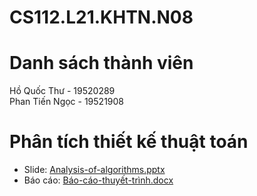 # CS112.L21.KHTN.N08
# Danh sách thành viên
Hồ Quốc Thư - 19520289  
Phan Tiến Ngọc - 19521908

# Phân tích thiết kế thuật toán
* Slide: [Analysis-of-algorithms.pptx](https://github.com/HQT104/CS112.L21.KHTN.N08/files/6194973/Analysis-of-algorithms.pptx)
* Báo cáo: [Báo-cáo-thuyết-trình.docx](https://github.com/HQT104/CS112.L21.KHTN.N08/files/6195023/Bao-cao-thuy.t-trinh.docx)
